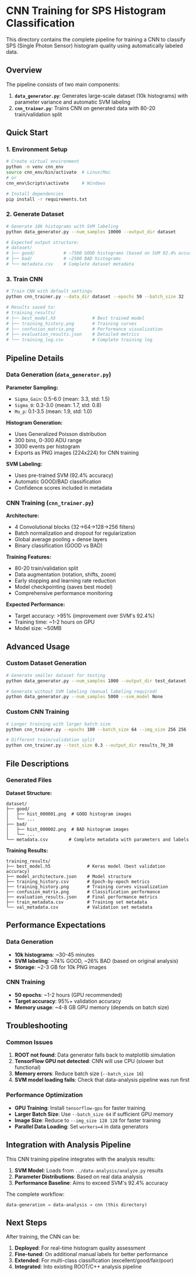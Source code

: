 # CNN Training for SPS Histogram Classification

This directory contains the complete pipeline for training a CNN to classify SPS (Single Photon Sensor) histogram quality using automatically labeled data.

## Overview

The pipeline consists of two main components:

1. **`data_generator.py`**: Generates large-scale dataset (10k histograms) with parameter variance and automatic SVM labeling
2. **`cnn_trainer.py`**: Trains CNN on generated data with 80-20 train/validation split

## Quick Start

### 1. Environment Setup

```bash
# Create virtual environment
python -m venv cnn_env
source cnn_env/bin/activate  # Linux/Mac
# or
cnn_env\Scripts\activate     # Windows

# Install dependencies
pip install -r requirements.txt
```

### 2. Generate Dataset

```bash
# Generate 10k histograms with SVM labeling
python data_generator.py --num_samples 10000 --output_dir dataset

# Expected output structure:
# dataset/
# ├── good/           # ~7500 GOOD histograms (based on SVM 92.4% accuracy)
# ├── bad/            # ~2500 BAD histograms
# └── metadata.csv    # Complete dataset metadata
```

### 3. Train CNN

```bash
# Train CNN with default settings
python cnn_trainer.py --data_dir dataset --epochs 50 --batch_size 32

# Results saved to:
# training_results/
# ├── best_model.h5              # Best trained model
# ├── training_history.png       # Training curves
# ├── confusion_matrix.png       # Performance visualization
# ├── evaluation_results.json    # Detailed metrics
# └── training_log.csv           # Complete training log
```

## Pipeline Details

### Data Generation (`data_generator.py`)

**Parameter Sampling:**
- `Sigma_Gain`: 0.5-6.0 (mean: 3.3, std: 1.5)
- `Sigma_0`: 0.3-3.0 (mean: 1.7, std: 0.8)  
- `Mu_p`: 0.1-3.5 (mean: 1.9, std: 1.0)

**Histogram Generation:**
- Uses Generalized Poisson distribution
- 300 bins, 0-300 ADU range
- 3000 events per histogram
- Exports as PNG images (224x224) for CNN training

**SVM Labeling:**
- Uses pre-trained SVM (92.4% accuracy)
- Automatic GOOD/BAD classification
- Confidence scores included in metadata

### CNN Training (`cnn_trainer.py`)

**Architecture:**
- 4 Convolutional blocks (32→64→128→256 filters)
- Batch normalization and dropout for regularization
- Global average pooling + dense layers
- Binary classification (GOOD vs BAD)

**Training Features:**
- 80-20 train/validation split
- Data augmentation (rotation, shifts, zoom)
- Early stopping and learning rate reduction
- Model checkpointing (saves best model)
- Comprehensive performance monitoring

**Expected Performance:**
- Target accuracy: >95% (improvement over SVM's 92.4%)
- Training time: ~1-2 hours on GPU
- Model size: ~50MB

## Advanced Usage

### Custom Dataset Generation

```bash
# Generate smaller dataset for testing
python data_generator.py --num_samples 1000 --output_dir test_dataset --seed 123

# Generate without SVM labeling (manual labeling required)
python data_generator.py --num_samples 5000 --svm_model None
```

### Custom CNN Training

```bash
# Longer training with larger batch size
python cnn_trainer.py --epochs 100 --batch_size 64 --img_size 256 256

# Different train/validation split
python cnn_trainer.py --test_size 0.3 --output_dir results_70_30
```

## File Descriptions

### Generated Files

**Dataset Structure:**
```
dataset/
├── good/
│   ├── hist_000001.png  # GOOD histogram images
│   └── ...
├── bad/
│   ├── hist_000002.png  # BAD histogram images  
│   └── ...
└── metadata.csv        # Complete metadata with parameters and labels
```

**Training Results:**
```
training_results/
├── best_model.h5              # Keras model (best validation accuracy)
├── model_architecture.json    # Model structure
├── training_history.csv       # Epoch-by-epoch metrics
├── training_history.png       # Training curves visualization
├── confusion_matrix.png       # Classification performance
├── evaluation_results.json    # Final performance metrics
├── train_metadata.csv         # Training set metadata
└── val_metadata.csv           # Validation set metadata
```

## Performance Expectations

### Data Generation
- **10k histograms**: ~30-45 minutes
- **SVM labeling**: ~74% GOOD, ~26% BAD (based on original analysis)
- **Storage**: ~2-3 GB for 10k PNG images

### CNN Training
- **50 epochs**: ~1-2 hours (GPU recommended)
- **Target accuracy**: 95%+ validation accuracy
- **Memory usage**: ~4-8 GB GPU memory (depends on batch size)

## Troubleshooting

### Common Issues

1. **ROOT not found**: Data generator falls back to matplotlib simulation
2. **TensorFlow GPU not detected**: CNN will use CPU (slower but functional)
3. **Memory errors**: Reduce batch size (`--batch_size 16`)
4. **SVM model loading fails**: Check that data-analysis pipeline was run first

### Performance Optimization

- **GPU Training**: Install `tensorflow-gpu` for faster training
- **Larger Batch Size**: Use `--batch_size 64` if sufficient GPU memory
- **Image Size**: Reduce to `--img_size 128 128` for faster training
- **Parallel Data Loading**: Set `workers=4` in data generators

## Integration with Analysis Pipeline

This CNN training pipeline integrates with the analysis results:

1. **SVM Model**: Loads from `../data-analysis/analyze.py` results
2. **Parameter Distributions**: Based on real data analysis
3. **Performance Baseline**: Aims to exceed SVM's 92.4% accuracy

The complete workflow:
```
data-generation → data-analysis → cnn (this directory)
```

## Next Steps

After training, the CNN can be:
1. **Deployed**: For real-time histogram quality assessment  
2. **Fine-tuned**: On additional manual labels for better performance
3. **Extended**: For multi-class classification (excellent/good/fair/poor)
4. **Integrated**: Into existing ROOT/C++ analysis pipeline